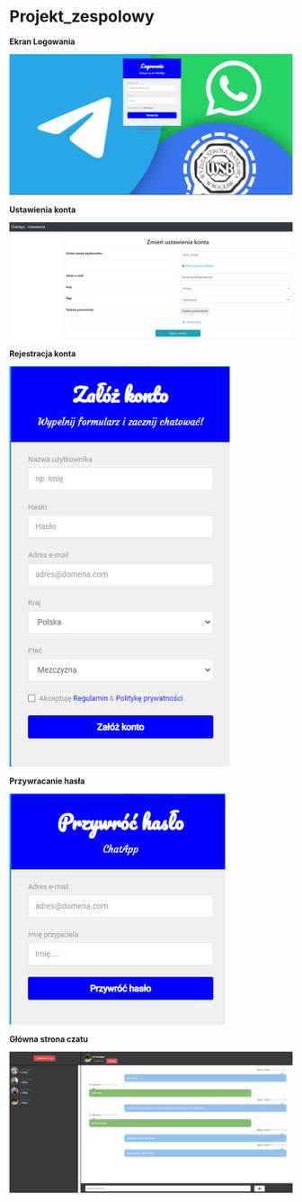 # Projekt_zespolowy
<b> Ekran Logowania </b>

![alt text](https://github.com/JakubTynski/Projekt_zespolowy/blob/main/images/1.png?raw=true)

<b> Ustawienia konta </b>

![alt text](https://github.com/JakubTynski/Projekt_zespolowy/blob/main/images/2.png?raw=true)

<b> Rejestracja konta </b>

![alt text](https://github.com/JakubTynski/Projekt_zespolowy/blob/main/images/3.png?raw=true)

<b> Przywracanie hasła </b>

![alt text](https://github.com/JakubTynski/Projekt_zespolowy/blob/main/images/4.png?raw=true)

<b> Główna strona czatu </b>

![alt text](https://github.com/JakubTynski/Projekt_zespolowy/blob/main/images/5.png?raw=true)

